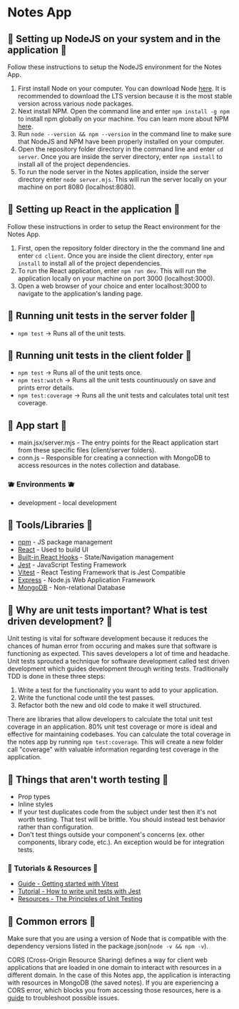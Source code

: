 # Notes App

## :watermelon: Setting up NodeJS on your system and in the application :watermelon:

Follow these instructions to setup the NodeJS environment for the Notes App.

1. First install Node on your computer. You can download Node [here](https://nodejs.org/en). It is recommended to download the LTS version because it is the most stable version across various node packages.
2. Next install NPM. Open the command line and enter `npm install -g npm` to install npm globally on your machine. You can learn more about NPM [here](https://docs.npmjs.com/about-npm).
3. Run `node --version && npm --version` in the command line to make sure that NodeJS and NPM have been properly installed on your computer.
4. Open the repository folder directory in the command line and enter `cd server`. Once you are inside the server directory, enter `npm install` to install all of the project dependencies.
5. To run the node server in the Notes application, inside the server directory enter `node server.mjs`. This will run the server locally on your machine on port 8080 (localhost:8080).

## :grapes: Setting up React in the application :grapes:

Follow these instructions in order to setup the React environment for the Notes App.

1. First, open the repository folder directory in the the command line and enter `cd client`. Once you are inside the client directory, enter `npm install` to install all of the project dependencies.
2. To run the React application, enter `npm run dev`. This will run the application locally on your machine on port 3000 (localhost:3000).
3. Open a web browser of your choice and enter localhost:3000 to navigate to the application's landing page.

## :lemon: Running unit tests in the server folder :lemon:

* `npm test` -> Runs all of the unit tests.

## :pineapple: Running unit tests in the client folder :pineapple:

* `npm test` -> Runs all of the unit tests once.
* `npm test:watch` -> Runs all the unit tests countinuously on save and prints error details.
* `npm test:coverage` -> Runs all the unit tests and calculates total unit test coverage.

## :apple: App start :apple:

* main.jsx/server.mjs - The entry points for the React application start from these specific files (client/server folders).
* conn.js – Responsible for creating a connection with MongoDB to access resources in the notes collection and database.

### :blueberries: Environments  :blueberries:

* development - local development

## :cherries: Tools/Libraries :cherries: 

* [npm](https://www.npmjs.com/) - JS package management
* [React](https://reactjs.org/) - Used to build UI
* [Built-in React Hooks](https://react.dev/reference/react/hooks) - State/Navigation management
* [Jest](https://jestjs.io/) - JavaScript Testing Framework
* [Vitest](https://vitest.dev/) - React Testing Framework that is Jest Compatible
* [Express](https://expressjs.com/) - Node.js Web Application Framework
* [MongoDB](https://www.mongodb.com/) - Non-relational Database

## :mango: Why are unit tests important? What is test driven development? :mango:

Unit testing is vital for software development because it reduces the chances of human error from occuring and makes sure that software is functioning as expected. This saves developers a lot of time and headache. Unit tests sprouted a technique for software development called test driven development which guides development through writing tests. Traditionally TDD is done in these three steps:

1. Write a test for the functionality you want to add to your application.
2. Write the functional code until the test passes.
3. Refactor both the new and old code to make it well structured.

There are libraries that allow developers to calculate the total unit test coverage in an application. 80% unit test coverage or more is ideal and effective for maintaining codebases. You can calculate the total coverage in the notes app by running `npm test:coverage`. This will create a new folder call "coverage" with valuable information regarding test coverage in the application.

## :tangerine: Things that aren't worth testing :tangerine:

* Prop types
* Inline styles
* If your test duplicates code from the subject under test then it's not worth testing. That test will be brittle. You  should instead test behavior rather than configuration.
* Don't test things outside your component's concerns (ex. other components, library code, etc.). An exception would be for integration tests.

### :kiwi_fruit: Tutorials & Resources :kiwi_fruit:

* [Guide - Getting started with Vitest](https://vitest.dev/guide/)
* [Tutorial - How to write unit tests with Jest](https://dev.to/dstrekelj/how-to-write-unit-tests-in-javascript-with-jest-2e83)
* [Resources - The Principles of Unit Testing](https://dev.to/one-beyond/the-5-principles-of-unit-testing-1p5f)

## :strawberry: Common errors :strawberry:

Make sure that you are using a version of Node that is compatible with the dependency versions listed in the package.json(`node -v && npm -v`).

CORS (Cross-Origin Resource Sharing) defines a way for client web applications that are loaded in one domain to interact with resources in a different domain. In the case of this Notes app, the application is interacting with resources in MongoDB (the saved notes). If you are experiencing a CORS error, which blocks you from accessing those resources, here is a [guide](https://medium.com/@dtkatz/3-ways-to-fix-the-cors-error-and-how-access-control-allow-origin-works-d97d55946d9) to troubleshoot possible issues.
